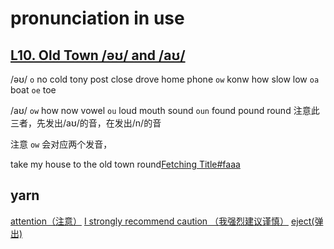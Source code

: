 # pronunciation in use

## [L10. Old Town /əʊ/ and /aʊ/](https://www.bilibili.com/video/BV1YV411W71G?t=553.3&p=12)

/əʊ/
`o`      no cold tony post close drove home phone
`ow`    konw how slow low
`oa`     boat
`oe`     toe

/aʊ/
`ow`  how now vowel
`ou`  loud mouth sound
`oun` found pound round  注意此三者，先发出/aʊ/的音，在发出/n/的音

注意 `ow` 会对应两个发音，

take my house to the old town round[Fetching Title#faaa](https://www.youtube.com/watch?v=gUcisIlT7sM)

## yarn
[attention（注意）](https://memes.getyarn.io/yarn-clip/5a474626-40bb-4910-8e34-b67b62550117)
[I strongly recommend caution （我强烈建议谨慎）](https://getyarn.io/yarn-clip/26917496-4311-445a-afca-c83ba2343b13)
[eject(弹出)](https://getyarn.io/yarn-clip/28b0d24b-8abc-4daa-a5cf-70e30be31b60)